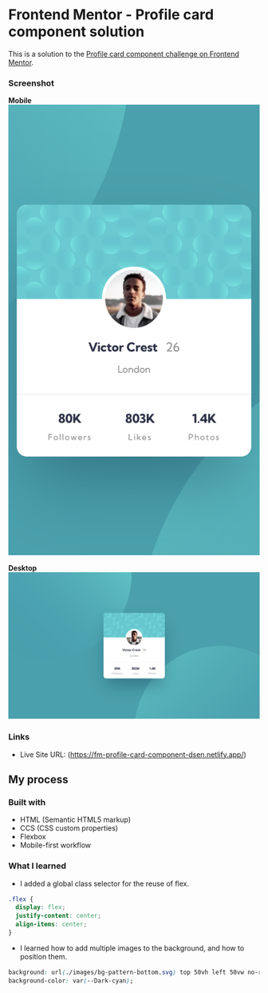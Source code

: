 # Frontend Mentor - Profile card component solution

This is a solution to the [Profile card component challenge on Frontend Mentor](https://www.frontendmentor.io/challenges/profile-card-component-cfArpWshJ). 

### Screenshot

**Mobile**
![Mobile](/project-screenshots/mobile.png)

**Desktop**
![Desktop](/project-screenshots/desktop.png)


### Links

- Live Site URL: (https://fm-profile-card-component-dsen.netlify.app/)

## My process

### Built with

- HTML (Semantic HTML5 markup)
- CCS (CSS custom properties)
- Flexbox
- Mobile-first workflow

### What I learned

- I added a global class selector for the reuse of flex. 
```css
.flex {
  display: flex;
  justify-content: center;
  align-items: center;
}
```

- I learned how to add multiple images to the background, and how to position them. 
```css
background: url(./images/bg-pattern-bottom.svg) top 50vh left 50vw no-repeat, url(./images/bg-pattern-top.svg) bottom 40vh right 51vw no-repeat;
background-color: var(--Dark-cyan);
```
